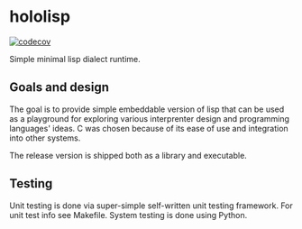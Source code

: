 # hololisp 

[![codecov](https://codecov.io/gh/Holodome/hololisp/branch/master/graph/badge.svg?token=U41DRI0GU9)](https://codecov.io/gh/Holodome/hololisp)

Simple minimal lisp dialect runtime.

## Goals and design

The goal is to provide simple embeddable version of lisp that can be used as a playground for exploring various interprenter design and programming languages' ideas.
C was chosen because of its ease of use and integration into other systems.

The release version is shipped both as a library and executable. 

## Testing

Unit testing is done via super-simple self-written unit testing framework. For unit test info see Makefile.
System testing is done using Python.
